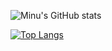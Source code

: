![Minu's GitHub stats](https://github-readme-stats.vercel.app/api?minu-j=anuraghazra&show_icons=true&bg_color=00000000)

[![Top Langs](https://github-readme-stats.vercel.app/api/top-langs/?minu-j=anuraghazra&layout=compact)](https://github.com/anuraghazra/github-readme-stats)
